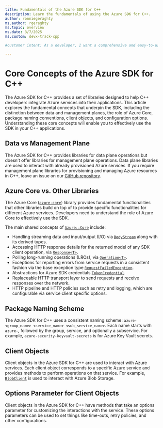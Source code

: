 ```yaml
---
title: Fundamentals of the Azure SDK for C++
description: Learn the fundamentals of using the Azure SDK for C++. 
author: ronniegeraghty
ms.author: rgeraghty
ms.topic: overview
ms.date: 3/7/2025
ms.custom: devx-track-cpp

#customer intent: As a developer, I want a comprehensive and easy-to-use SDK for Azure services so that I can efficiently integrate cloud capabilities into my C++ applications.

---
```


# Core Concepts of the Azure SDK for C++

The Azure SDK for C++ provides a set of libraries designed to help C++ developers integrate Azure services into their applications. This article explores the fundamental concepts that underpin the SDK, including the distinction between data and management planes, the role of Azure Core, package naming conventions, client objects, and configuration options. Understanding these core concepts will enable you to effectively use the SDK in your C++ applications.

## Data vs Management Plane

The Azure SDK for C++ provides libraries for data plane operations but doesn't offer libraries for management plane operations. Data plane libraries are used to interact with already provisioned Azure services. If you require management plane libraries for provisioning and managing Azure resources in C++, leave an issue on our [GitHub repository](https://github.com/Azure/azure-sdk-for-cpp/issues/new/choose).

## Azure Core vs. Other Libraries

The Azure Core ([`azure-core`](https://azuresdkdocs.z19.web.core.windows.net/cpp/azure-core/latest/index.html)) library provides fundamental functionalities that other libraries build on top of to provide specific functionalities for different Azure services. Developers need to understand the role of Azure Core to effectively use the SDK.

The main shared concepts of [`Azure::Core`](https://azuresdkdocs.z19.web.core.windows.net/cpp/azure-core/latest/namespace_azure.html) include:

- Handling streaming data and input/output (I/O) via [`BodyStream`](https://azuresdkdocs.z19.web.core.windows.net/cpp/azure-core/latest/class_azure_1_1_core_1_1_i_o_1_1_body_stream.html) along with its derived types.
- Accessing HTTP response details for the returned model of any SDK client operation, via [`Response<T>`](https://azuresdkdocs.z19.web.core.windows.net/cpp/azure-core/latest/class_azure_1_1_response.html).
- Polling long-running operations (LROs), via [`Operation<T>`](https://azuresdkdocs.z19.web.core.windows.net/cpp/azure-core/latest/class_azure_1_1_core_1_1_operation.html).
- Exceptions for reporting errors from service requests in a consistent fashion via the base exception type [`RequestFailedException`](https://azuresdkdocs.z19.web.core.windows.net/cpp/azure-core/latest/class_azure_1_1_core_1_1_request_failed_exception.html).
- Abstractions for Azure SDK credentials [`TokenCredential`](https://azuresdkdocs.z19.web.core.windows.net/cpp/azure-core/latest/class_azure_1_1_core_1_1_credentials_1_1_token_credential.html).
- Replaceable HTTP transport layer to send requests and receive responses over the network.
- HTTP pipeline and HTTP policies such as retry and logging, which are configurable via service client specific options.

## Package Naming Scheme

The Azure SDK for C++ uses a consistent naming scheme: `azure-<group_name>-<service_name>-<sub_service_name>`. Each name starts with `azure-`, followed by the group, service, and optionally a subservice. For example, `azure-security-keyvault-secrets` is for Azure Key Vault secrets.

## Client Objects

Client objects in the Azure SDK for C++ are used to interact with Azure services. Each client object corresponds to a specific Azure service and provides methods to perform operations on that service. For example, [`BlobClient`](https://azuresdkdocs.z19.web.core.windows.net/cpp/azure-storage-blobs/latest/class_azure_1_1_storage_1_1_blobs_1_1_blob_client.html) is used to interact with Azure Blob Storage.

## Options Parameter for Client Objects

Client objects in the Azure SDK for C++ have methods that take an options parameter for customizing the interactions with the service. These options parameters can be used to set things like time-outs, retry policies, and other configurations.
